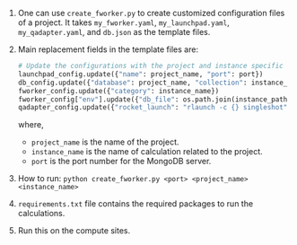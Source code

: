 1. One can use `create_fworker.py` to create customized configuration files of a project. It takes `my_fworker.yaml`, `my_launchpad.yaml`, `my_qadapter.yaml`, and `db.json` as the template files.


2. Main replacement fields in the template files are:
    ```python
    # Update the configurations with the project and instance specific details
    launchpad_config.update({"name": project_name, "port": port})
    db_config.update({"database": project_name, "collection": instance_name, "port": port})
    fworker_config.update({"category": instance_name})
    fworker_config["env"].update({"db_file": os.path.join(instance_path, "db.json")})
    qadapter_config.update({"rocket_launch": "rlaunch -c {} singleshot".format(instance_path)})
    ```
    where, 
    - `project_name` is the name of the project.
    - `instance_name` is the name of calculation related to the project.
    - `port` is the port number for the MongoDB server.


3. How to run: `python create_fworker.py <port> <project_name> <instance_name>`  

4. `requirements.txt` file contains the required packages to run the calculations.

4. Run this on the compute sites.
